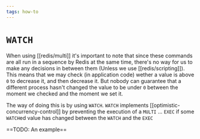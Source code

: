 ```yaml
---
tags: how-to
---
```


# `WATCH`
When using [[redis/multi]] it's important to note that since these commands are all run in a sequence by Redis at the same time, there's no way for us to make any decisions in between them (Unless we use [[redis/scripting]]). This means that we may check (in application code) wether a value is above `0` to decrease it, and then decrease it. But nobody can guarantee that a different process hasn't changed the value to be under `0` between the moment we checked and the moment we set it.

The way of doing this is by using `WATCH`. `WATCH` implements [[optimistic-concurrency-control]] by preventing the execution of a `MULTI` ... `EXEC` if some `WATCH`ed value has changed between the `WATCH` and the `EXEC`

==TODO: An example==
